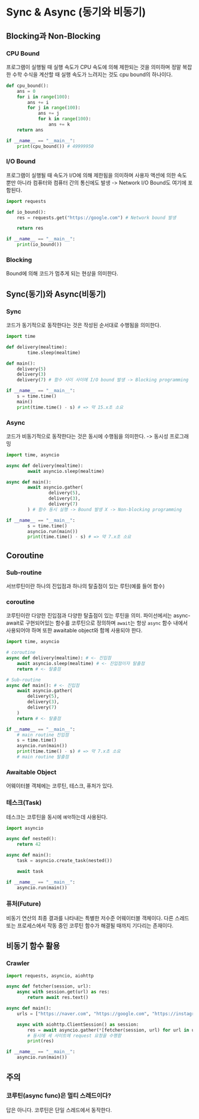 # Sync & Async (동기와 비동기)

## Blocking과 Non-Blocking

### CPU Bound
프로그램이 실행될 때 실행 속도가 CPU 속도에 의해 제한되는 것을 의미하며 정말 복잡한 수학 수식을 계산할 때 실행 속도가 느려지는 것도 cpu bound의 하나이다.

``` python
def cpu_bound():
	ans = 0
	for i in range(100):
    	ans += i
    	for j in range(100):
        	ans += j
        	for k in range(100):
            	ans += k
    return ans

if __name__ == "__main__":
	print(cpu_bound()) # 49999950
```

### I/O Bound
프로그램이 실행될 때 속도가 I/O에 의해 제한됨을 의미하며 사용자 액션에 의한 속도 뿐만 아니라 컴퓨터와 컴퓨터 간의 통신에도 발생 -> Network I/O Bound도 여기에 포함된다.

``` python
import requests

def io_bound():
	res = requests.get("https://google.com") # Network bound 발생

    return res

if __name__ == "__main__":
	print(io_bound())
```

### Blocking
Bound에 의해 코드가 멈추게 되는 현상을 의미한다.

## Sync(동기)와 Async(비동기)
### Sync
코드가 동기적으로 동작한다는 것은 작성된 순서대로 수행됨을 의미한다.
``` python
import time

def delivery(mealtime):
        time.sleep(mealtime)

def main():
    delivery(5)
    delivery(3)
	delivery(7) # 함수 사이 사이에 I/O bound 발생 -> Blocking programming

if __name__ == "__main__":
	s = time.time()
    main()
    print(time.time() - s) # => 약 15.x초 소요
```

### Async
코드가 비동기적으로 동작한다는 것은 동시에 수행됨을 의미한다. -> 동시성 프로그래밍

``` python
import time, asyncio

async def delivery(mealtime):
        await asyncio.sleep(mealtime)

async def main():
        await asyncio.gather(
                delivery(5),
                delivery(3),
                delivery(7)
        ) # 함수 동시 실행 -> Bound 발생 X -> Non-blocking programming

if __name__ == "__main__":
        s = time.time()
        asyncio.run(main())
        print(time.time() - s) # => 약 7.x초 소요
```

## Coroutine
### Sub-routine
서브루틴이란 하나의 진입점과 하나의 탈출점이 있는 루틴(예를 들어 함수)

### coroutine
코루틴이란 다양한 진입점과 다양한 탈출점이 있는 루틴을 의미. 파이선에서는 async-await로 구현되어있는 함수를 코루틴으로 정의하며 `await`는 항상 `async` 함수 내에서 사용되어야 하며 또한 awaitable object와 함께 사용되야 한다.

``` python
import time, asyncio

# coroutine
async def delivery(mealtime): # <- 진입점
	await asyncio.sleep(mealtime) # <- 진입점이자 탈출점
    return # <- 탈출점

# Sub-routine
async def main(): # <- 진입점
	await asyncio.gather(
		delivery(5),
        delivery(3),
        delivery(7)
	)
    return # <- 탈출점

if __name__ == "__main__":
	# main routine 진입점
    s = time.time()
    asyncio.run(main())
    print(time.time() - s) # => 약 7.x초 소요
    # main routine 탈출점
```

### Awaitable Object
어웨이터블 객체에는 코루틴, 테스크, 퓨처가 있다.

### 테스크(Task)
테스크는 코루틴을 동시에 `예약`하는데 사용된다.
``` python
import asyncio

async def nested():
	return 42

async def main():
	task = asyncio.create_task(nested())

	await task

if __name__ == "__main__":
	asyncio.run(main())
```

### 퓨처(Future)
비동기 연산의 최종 결과를 나타내는 특별한 저수준 어웨이터블 객체이다. 다른 스레드 또는 프로세스에서 작동 중인 코루틴 함수가 해결될 때까지 기다리는 존재이다.

## 비동기 함수 활용
### Crawler
``` python
import requests, asyncio, aiohttp

async def fetcher(session, url):
	async with session.get(url) as res:
		return await res.text()

async def main():
	urls = ["https://naver.com", "https://google.com", "https://instagram.com"]

	async with aiohttp.ClientSession() as session:
		res = await asyncio.gather(*[fetcher(session, url) for url in urls])
        # 동시에 세 사이트에 request 요청을 수행함
		print(res)

if __name__ == "__main__":
	asyncio.run(main())
```

## 주의
### 코루틴(async func)은 멀티 스레드이다?
답은 아니다. 코루틴은 단일 스레드에서 동작한다.